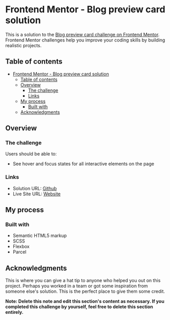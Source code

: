# Frontend Mentor - Blog preview card solution

This is a solution to the [Blog preview card challenge on Frontend Mentor](https://www.frontendmentor.io/challenges/blog-preview-card-ckPaj01IcS). Frontend Mentor challenges help you improve your coding skills by building realistic projects. 

## Table of contents

- [Frontend Mentor - Blog preview card solution](#frontend-mentor---blog-preview-card-solution)
  - [Table of contents](#table-of-contents)
  - [Overview](#overview)
    - [The challenge](#the-challenge)
    - [Links](#links)
  - [My process](#my-process)
    - [Built with](#built-with)
  - [Acknowledgments](#acknowledgments)

## Overview

### The challenge

Users should be able to:

- See hover and focus states for all interactive elements on the page

### Links

- Solution URL: [Github](https://github.com/BlackDereker/blog-preview-card)
- Live Site URL: [Website](https://blackdereker.github.io/blog-preview-card/)

## My process

### Built with

- Semantic HTML5 markup
- SCSS
- Flexbox
- Parcel

## Acknowledgments

This is where you can give a hat tip to anyone who helped you out on this project. Perhaps you worked in a team or got some inspiration from someone else's solution. This is the perfect place to give them some credit.

**Note: Delete this note and edit this section's content as necessary. If you completed this challenge by yourself, feel free to delete this section entirely.**
